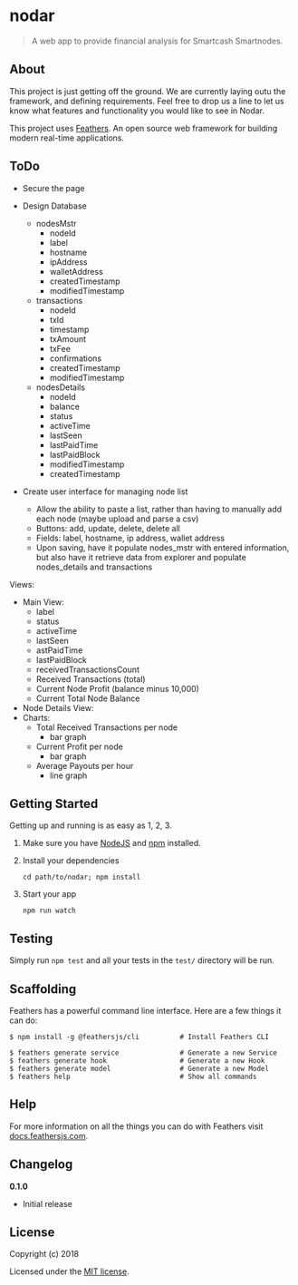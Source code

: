# nodar

> A web app to provide financial analysis for Smartcash Smartnodes. 

## About

This project is just getting off the ground. We are currently laying outu the framework, and defining requirements. Feel free to drop us a line to let us know what features and functionality you would like to see in Nodar.

This project uses [Feathers](http://feathersjs.com). An open source web framework for building modern real-time applications.

## ToDo
- Secure the page

- Design Database
  - nodesMstr
    - nodeId
    - label
    - hostname
    - ipAddress
    - walletAddress
    - createdTimestamp
    - modifiedTimestamp
  - transactions
    - nodeId
    - txId
    - timestamp
    - txAmount
    - txFee
    - confirmations
    - createdTimestamp
    - modifiedTimestamp
  - nodesDetails
    - nodeId
    - balance
    - status
    - activeTime
    - lastSeen
    - lastPaidTime
    - lastPaidBlock
    - modifiedTimestamp
    - createdTimestamp
    

- Create user interface for managing node list
  - Allow the ability to paste a list, rather than having to manually add each node (maybe upload and parse a csv)
  - Buttons: add, update, delete, delete all 
  - Fields: label, hostname, ip address, wallet address
  - Upon saving, have it populate nodes_mstr with entered information, but also have it retrieve data from explorer and populate nodes_details and transactions
  
Views:
  - Main View:
    - label
    - status 
    - activeTime 
    - lastSeen
    - astPaidTime
    - lastPaidBlock
    - receivedTransactionsCount
    - Received Transactions (total)
    - Current Node Profit (balance minus 10,000)
    - Current Total Node Balance
  - Node Details View: 
- Charts:
  - Total Received Transactions per node 
    - bar graph
  - Current Profit per node 
    - bar graph
  - Average Payouts per hour 
    - line graph
    
    


## Getting Started

Getting up and running is as easy as 1, 2, 3.

1. Make sure you have [NodeJS](https://nodejs.org/) and [npm](https://www.npmjs.com/) installed.
2. Install your dependencies

    ```
    cd path/to/nodar; npm install
    ```

3. Start your app

    ```
    npm run watch
    ```

## Testing

Simply run `npm test` and all your tests in the `test/` directory will be run.

## Scaffolding

Feathers has a powerful command line interface. Here are a few things it can do:

```
$ npm install -g @feathersjs/cli          # Install Feathers CLI

$ feathers generate service               # Generate a new Service
$ feathers generate hook                  # Generate a new Hook
$ feathers generate model                 # Generate a new Model
$ feathers help                           # Show all commands
```

## Help

For more information on all the things you can do with Feathers visit [docs.feathersjs.com](http://docs.feathersjs.com).

## Changelog

__0.1.0__

- Initial release

## License

Copyright (c) 2018

Licensed under the [MIT license](LICENSE).
